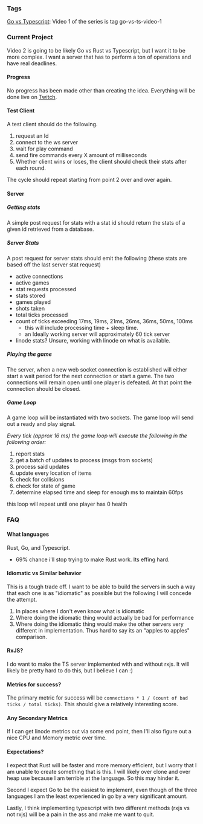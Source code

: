### Tags
[Go vs Typescript](https://www.youtube.com/watch?v=h7UEwBaGoVo): Video 1 of the series is tag go-vs-ts-video-1

### Current Project
Video 2 is going to be likely Go vs Rust vs Typescript, but I want it to be
more complex.  I want a server that has to perform a ton of operations and have
real deadlines.

#### Progress
No progress has been made other than creating the idea.  Everything will be
done live on [Twitch](https://twitch.tv/ThePrimeagen).

#### Test Client
A test client should do the following.
1. request an Id
1. connect to the ws server
1. wait for play command
1. send fire commands every X amount of milliseconds
1. Whether client wins or loses, the client should check their stats after each
   round.

The cycle should repeat starting from point 2 over and over again.

#### Server
##### Getting stats
A simple post request for stats with a stat id should return the stats of a
given id retrieved from a database.

##### Server Stats
A post request for server stats should emit the following (these stats are
based off the last server stat request)

* active connections
* active games
* stat requests processed
* stats stored
* games played
* shots taken
* total ticks processed
* count of ticks exceeding 17ms, 19ms, 21ms, 26ms, 36ms, 50ms, 100ms
  * this will include processing time + sleep time.
  * an Ideally working server will approximately 60 tick server
* linode stats?  Unsure, working with linode on what is available.

##### Playing the game
The server, when a new web socket connection is established will either start a
wait period for the next connection or start a game.  The two connections will
remain open until one player is defeated.  At that point the connection should
be closed.

##### Game Loop
A game loop will be instantiated with two sockets.  The game loop will send out
a ready and play signal.

*Every tick (approx 16 ms) the game loop will execute the following in the
  following order:*

1. report stats
1. get a batch of updates to process (msgs from sockets)
1. process said updates
1. update every location of items
1. check for collisions
1. check for state of game
1. determine elapsed time and sleep for enough ms to maintain 60fps

this loop will repeat until one player has 0 health

### FAQ
#### What languages
Rust, Go, and Typescript.
* 69% chance i'll stop trying to make Rust work.  Its effing hard.

#### Idiomatic vs Similar behavior
This is a tough trade off.  I want to be able to build the servers in such a
way that each one is as "idiomatic" as possible but the following I will
concede the attempt.
1. In places where I don't even know what is idiomatic
1. Where doing the idiomatic thing would actually be bad for performance
1. Where doing the idiomatic thing would make the other servers very different
   in implementation.  Thus hard to say its an "apples to apples" comparison.

#### RxJS?
I do want to make the TS server implemented with and without rxjs.  It will
likely be pretty hard to do this, but  I believe I can :)

#### Metrics for success?
The primary metric for success will be `connections * 1 / (count of bad ticks /
total ticks)`.  This should give a relatively interesting score.

#### Any Secondary Metrics
If I can get linode metrics out via some end point, then I'll also figure out a
nice CPU and Memory metric over time.

#### Expectations?
I expect that Rust will be faster and more memory efficient, but I worry that I
am unable to create something that is this.  I will likely over clone and over
heap use because I am terrible at the language.  So this may hinder it.

Second I expect Go to be the easiest to implement, even though of the three
languages I am the least experienced in go by a very significant amount.

Lastly, I think implementing typescript with two different methods (rxjs vs not
rxjs) will be a pain in the ass and make me want to quit.
